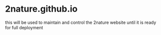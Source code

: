 # 2nature.github.io

this will be used to maintain and control the 2nature website until it is ready for full deployment
